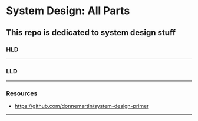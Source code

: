 # System Design: All Parts
This repo is dedicated to system design stuff
---
### HLD 
---
### LLD
---
### Resources
   - https://github.com/donnemartin/system-design-primer
---
